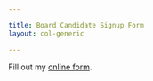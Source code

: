 ```yaml
---

title: Board Candidate Signup Form
layout: col-generic

---
```


<div id="wufoo-z28t5z31lx36zh"> Fill out my <a href="https://owasp.wufoo.com/forms/z28t5z31lx36zh">online form</a>. </div> <script type="text/javascript"> var z28t5z31lx36zh; (function(d, t) { var s = d.createElement(t), options = { 'userName':'owasp', 'formHash':'z28t5z31lx36zh', 'autoResize':true, 'height':'1577', 'async':true, 'host':'wufoo.com', 'header':'show', 'ssl':true }; s.src = ('https:' == d.location.protocol ?'https://':'http://') + 'secure.wufoo.com/scripts/embed/form.js'; s.onload = s.onreadystatechange = function() { var rs = this.readyState; if (rs) if (rs != 'complete') if (rs != 'loaded') return; try { z28t5z31lx36zh = new WufooForm(); z28t5z31lx36zh.initialize(options); z28t5z31lx36zh.display(); } catch (e) { } }; var scr = d.getElementsByTagName(t)[0], par = scr.parentNode; par.insertBefore(s, scr); })(document, 'script'); </script>
